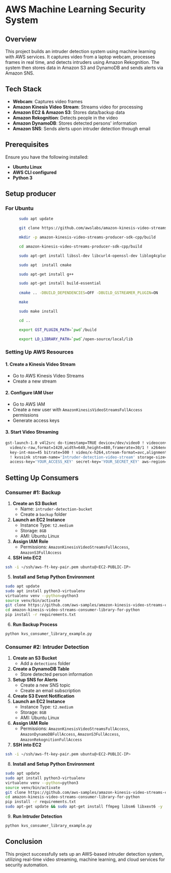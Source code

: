# AWS Machine Learning Security System

## Overview
This project builds an intruder detection system using machine learning with AWS services. It captures video from a laptop webcam, processes frames in real time, and detects intruders using Amazon Rekognition. The system then stores data in Amazon S3 and DynamoDB and sends alerts via Amazon SNS.

## Tech Stack
- **Webcam**: Captures video frames
- **Amazon Kinesis Video Stream**: Streams video for processing
- **Amazon EC2 & Amazon S3**: Stores data/backup data
- **Amazon Rekognition**: Detects people in the video
- **Amazon DynamoDB**: Stores detected persons' information
- **Amazon SNS**: Sends alerts upon intruder detection through email

## Prerequisites
Ensure you have the following installed:
- **Ubuntu Linux**
- **AWS CLI configured**
- **Python 3**

## Setup producer
### For Ubuntu
```sh
      sudo apt update

      git clone https://github.com/awslabs/amazon-kinesis-video-streams-producer-sdk-cpp.git

      mkdir -p amazon-kinesis-video-streams-producer-sdk-cpp/build

      cd amazon-kinesis-video-streams-producer-sdk-cpp/build

      sudo apt-get install libssl-dev libcurl4-openssl-dev liblog4cplus-dev libgstreamer1.0-dev libgstreamer-plugins-base1.0-dev gstreamer1.0-plugins-base-apps gstreamer1.0-plugins-bad gstreamer1.0-plugins-good gstreamer1.0-plugins-ugly gstreamer1.0-tools

      sudo apt  install cmake

      sudo apt-get install g++

      sudo apt-get install build-essential
  
      cmake .. -DBUILD_DEPENDENCIES=OFF -DBUILD_GSTREAMER_PLUGIN=ON

      make

      sudo make install

      cd ..

      export GST_PLUGIN_PATH=`pwd`/build

      export LD_LIBRARY_PATH=`pwd`/open-source/local/lib
```

### Setting Up AWS Resources
#### 1. Create a Kinesis Video Stream
- Go to AWS Kinesis Video Streams
- Create a new stream

#### 2. Configure IAM User
- Go to AWS IAM
- Create a new user with `AmazonKinesisVideoStreamsFullAccess` permissions
- Generate access keys

#### 3. Start Video Streaming
```sh
gst-launch-1.0 v4l2src do-timestamp=TRUE device=/dev/video0 ! videoconvert ! \
  video/x-raw,format=I420,width=640,height=480,framerate=30/1 ! x264enc bframes=0 \
  key-int-max=45 bitrate=500 ! video/x-h264,stream-format=avc,alignment=au,profile=baseline \
  ! kvssink stream-name='Intruder-detection-video-stream' storage-size=512 \
  access-key='YOUR_ACCESS_KEY' secret-key='YOUR_SECRET_KEY' aws-region='us-east-1'
```

## Setting Up Consumers
### Consumer #1: Backup
1. **Create an S3 Bucket**
   - Name: `intruder-detection-bucket`
   - Create a `backup` folder
2. **Launch an EC2 Instance**
   - Instance Type: `t2.medium`
   - Storage: `8GB`
   - AMI: Ubuntu Linux
3. **Assign IAM Role**
   - Permissions: `AmazonKinesisVideoStreamsFullAccess`, `AmazonS3FullAccess`
4. **SSH into EC2**
```sh
ssh -i ~/ssh/aws-ft-key-pair.pem ubuntu@<EC2-PUBLIC-IP>
```
5. **Install and Setup Python Environment**
```sh
sudo apt update
sudo apt install python3-virtualenv
virtualenv venv --python=python3
source venv/bin/activate
git clone https://github.com/aws-samples/amazon-kinesis-video-streams-consumer-library-for-python.git
cd amazon-kinesis-video-streams-consumer-library-for-python
pip install -r requirements.txt
```
6. **Run Backup Process**
```sh
python kvs_consumer_library_example.py
```

### Consumer #2: Intruder Detection
1. **Create an S3 Bucket**
   - Add a `detections` folder
2. **Create a DynamoDB Table**
   - Store detected person information
3. **Setup SNS for Alerts**
   - Create a new SNS topic
   - Create an email subscription
4. **Create S3 Event Notification**
5. **Launch an EC2 Instance**
   - Instance Type: `t2.medium`
   - Storage: `8GB`
   - AMI: Ubuntu Linux
6. **Assign IAM Role**
   - Permissions: `AmazonKinesisVideoStreamsFullAccess`, `AmazonDynamoDBFullAccess`, `AmazonS3FullAccess`, `AmazonRekognitionFullAccess`
7. **SSH into EC2**
```sh
ssh -i ~/ssh/aws-ft-key-pair.pem ubuntu@<EC2-PUBLIC-IP>
```
8. **Install and Setup Python Environment**
```sh
sudo apt update
sudo apt install python3-virtualenv
virtualenv venv --python=python3
source venv/bin/activate
git clone https://github.com/aws-samples/amazon-kinesis-video-streams-consumer-library-for-python.git
cd amazon-kinesis-video-streams-consumer-library-for-python
pip install -r requirements.txt
sudo apt-get update && sudo apt-get install ffmpeg libsm6 libxext6 -y
```
9. **Run Intruder Detection**
```sh
python kvs_consumer_library_example.py
```

## Conclusion
This project successfully sets up an AWS-based intruder detection system, utilizing real-time video streaming, machine learning, and cloud services for security automation.
